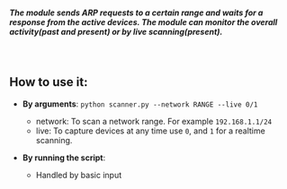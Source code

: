 ##### The module sends ARP requests to a certain range and waits for a response from the active devices. The module can monitor the overall activity(past and present) or by live scanning(present).
&nbsp;
&nbsp;
## How to use it:
* **By arguments**: `python scanner.py --network RANGE --live 0/1`
    * network: To scan a network range. For example `192.168.1.1/24`
    * live: To capture devices at any time use `0`, and `1` for a realtime scanning. 
    
* **By running the script**:
    * Handled by basic input
